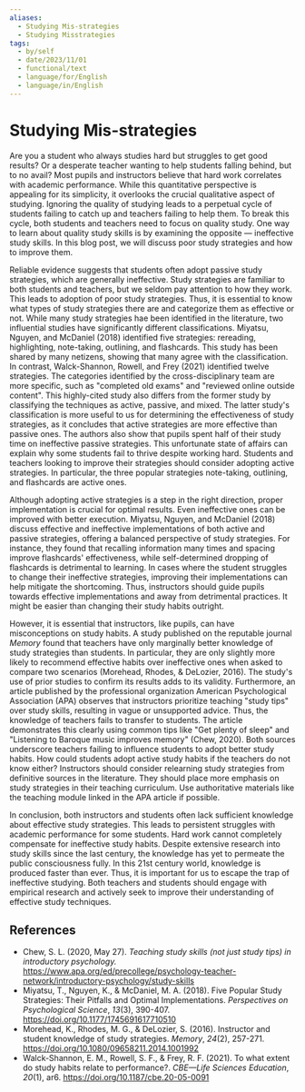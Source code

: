 ```yaml
---
aliases:
  - Studying Mis-strategies
  - Studying Misstrategies
tags:
  - by/self
  - date/2023/11/01
  - functional/text
  - language/for/English
  - language/in/English
---
```


# Studying Mis-strategies

Are you a student who always studies hard but struggles to get good results? Or a desperate teacher wanting to help students falling behind, but to no avail? Most pupils and instructors believe that hard work correlates with academic performance. While this quantitative perspective is appealing for its simplicity, it overlooks the crucial qualitative aspect of studying. Ignoring the quality of studying leads to a perpetual cycle of students failing to catch up and teachers failing to help them. To break this cycle, both students and teachers need to focus on quality study. One way to learn about quality study skills is by examining the opposite — ineffective study skills. In this blog post, we will discuss poor study strategies and how to improve them.

Reliable evidence suggests that students often adopt passive study strategies, which are generally ineffective. Study strategies are familiar to both students and teachers, but we seldom pay attention to how they work. This leads to adoption of poor study strategies. Thus, it is essential to know what types of study strategies there are and categorize them as effective or not. While many study strategies hae been identified in the literature, two influential studies have significantly different classifications. Miyatsu, Nguyen, and McDaniel (2018) identified five strategies: rereading, highlighting, note-taking, outlining, and flashcards. This study has been shared by many netizens, showing that many agree with the classification. In contrast, Walck-Shannon, Rowell, and Frey (2021) identified twelve strategies. The categories identified by the cross-disciplinary team are more specific, such as "completed old exams" and "reviewed online outside content". This highly-cited study also differs from the former study by classifying the techniques as active, passive, and mixed. The latter study's classification is more useful to us for determining the effectiveness of study strategies, as it concludes that active strategies are more effective than passive ones. The authors also show that pupils spent half of their study time on ineffective passive strategies. This unfortunate state of affairs can explain why some students fail to thrive despite working hard. Students and teachers looking to improve their strategies should consider adopting active strategies. In particular, the three popular strategies note-taking, outlining, and flashcards are active ones.

Although adopting active strategies is a step in the right direction, proper implementation is crucial for optimal results. Even ineffective ones can be improved with better execution. Miyatsu, Nguyen, and McDaniel (2018) discuss effective and ineffective implementations of both active and passive strategies, offering a balanced perspective of study strategies. For instance, they found that recalling information many times and spacing improve flashcards' effectiveness, while self-determined dropping of flashcards is detrimental to learning. In cases where the student struggles to change their ineffective strategies, improving their implementations can help mitigate the shortcoming. Thus, instructors should guide pupils towards effective implementations and away from detrimental practices. It might be easier than changing their study habits outright.

However, it is essential that instructors, like pupils, can have misconceptions on study habits. A study published on the reputable journal _Memory_ found that teachers have only marginally better knowledge of study strategies than students. In particular, they are only slightly more likely to recommend effective habits over ineffective ones when asked to compare two scenarios (Morehead, Rhodes, & DeLozier, 2016). The study's use of prior studies to confirm its results adds to its validity. Furthermore, an article published by the professional organization American Psychological Association (APA) observes that instructors prioritize teaching "study tips" over study skills, resulting in vague or unsupported advice. Thus, the knowledge of teachers fails to transfer to students. The article demonstrates this clearly using common tips like "Get plenty of sleep" and "Listening to Baroque music improves memory" (Chew, 2020). Both sources underscore teachers failing to influence students to adopt better study habits. How could students adopt active study habits if the teachers do not know either? Instructors should consider relearning study strategies from definitive sources in the literature. They should place more emphasis on study strategies in their teaching curriculum. Use authoritative materials like the teaching module linked in the APA article if possible.

In conclusion, both instructors and students often lack sufficient knowledge about effective study strategies. This leads to persistent struggles with academic performance for some students. Hard work cannot completely compensate for ineffective study habits. Despite extensive research into study skills since the last century, the knowledge has yet to permeate the public consciousness fully. In this 21st century world, knowledge is produced faster than ever. Thus, it is important for us to escape the trap of ineffective studying. Both teachers and students should engage with empirical research and actively seek to improve their understanding of effective study techniques.

## References

- Chew, S. L. (2020, May 27). _Teaching study skills (not just study tips) in introductory psychology._ <https://www.apa.org/ed/precollege/psychology-teacher-network/introductory-psychology/study-skills>
- Miyatsu, T., Nguyen, K., & McDaniel, M. A. (2018). Five Popular Study Strategies: Their Pitfalls and Optimal Implementations. _Perspectives on Psychological Science_, _13_(3), 390-407. <https://doi.org/10.1177/1745691617710510>
- Morehead, K., Rhodes, M. G., & DeLozier, S. (2016). Instructor and student knowledge of study strategies. _Memory_, _24_(2), 257-271. <https://doi.org/10.1080/09658211.2014.1001992>
- Walck-Shannon, E. M., Rowell, S. F., & Frey, R. F. (2021). To what extent do study habits relate to performance?. _CBE—Life Sciences Education_, _20_(1), ar6. <https://doi.org/10.1187/cbe.20-05-0091>
